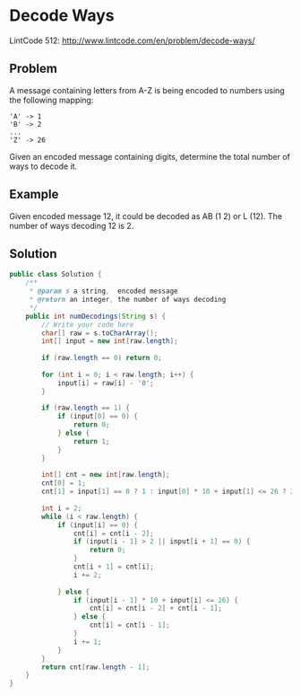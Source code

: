 Decode Ways
===========


LintCode 512: http://www.lintcode.com/en/problem/decode-ways/

Problem
-------



A message containing letters from A-Z is being encoded to numbers using the following mapping:

```
'A' -> 1
'B' -> 2
...
'Z' -> 26
```

Given an encoded message containing digits, determine the total number of ways to decode it.


Example
-------

Given encoded message 12, it could be decoded as AB (1 2) or L (12).
The number of ways decoding 12 is 2.

Solution
--------

```java
public class Solution {
    /**
     * @param s a string,  encoded message
     * @return an integer, the number of ways decoding
     */
    public int numDecodings(String s) {
        // Write your code here
        char[] raw = s.toCharArray();
        int[] input = new int[raw.length];
        
        if (raw.length == 0) return 0;
        
        for (int i = 0; i < raw.length; i++) {
            input[i] = raw[i] - '0';
        }
        
        if (raw.length == 1) {
            if (input[0] == 0) {
                return 0;
            } else {
                return 1;
            }
        }
        
        int[] cnt = new int[raw.length];
        cnt[0] = 1;
        cnt[1] = input[1] == 0 ? 1 : input[0] * 10 + input[1] <= 26 ? 2 : 1;
        
        int i = 2;
        while (i < raw.length) {
            if (input[i] == 0) {
                cnt[i] = cnt[i - 2];
                if (input[i - 1] > 2 || input[i + 1] == 0) {
                    return 0;
                }
                cnt[i + 1] = cnt[i];
                i += 2;
              
            } else {
                if (input[i - 1] * 10 + input[i] <= 26) {
                    cnt[i] = cnt[i - 2] + cnt[i - 1];
                } else {
                    cnt[i] = cnt[i - 1];
                }
                i += 1;
            }
        }
        return cnt[raw.length - 1];
    }
}
```